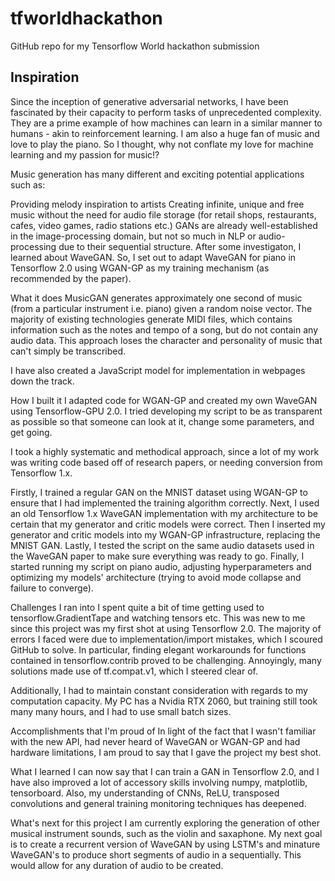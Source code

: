 # tfworldhackathon
GitHub repo for my Tensorflow World hackathon submission

## Inspiration
Since the inception of generative adversarial networks, I have been fascinated by their capacity to perform tasks of unprecedented complexity. They are a prime example of how machines can learn in a similar manner to humans - akin to reinforcement learning. I am also a huge fan of music and love to play the piano. So I thought, why not conflate my love for machine learning and my passion for music!?

Music generation has many different and exciting potential applications such as:

Providing melody inspiration to artists
Creating infinite, unique and free music without the need for audio file storage (for retail shops, restaurants, cafes, video games, radio stations etc.)
GANs are already well-established in the image-processing domain, but not so much in NLP or audio-processing due to their sequential structure. After some investigaton, I learned about WaveGAN. So, I set out to adapt WaveGAN for piano in Tensorflow 2.0 using WGAN-GP as my training mechanism (as recommended by the paper).

What it does
MusicGAN generates approximately one second of music (from a particular instrument i.e. piano) given a random noise vector. The majority of existing technologies generate MIDI files, which contains information such as the notes and tempo of a song, but do not contain any audio data. This approach loses the character and personality of music that can't simply be transcribed.

I have also created a JavaScript model for implementation in webpages down the track.

How I built it
I adapted code for WGAN-GP and created my own WaveGAN using Tensorflow-GPU 2.0. I tried developing my script to be as transparent as possible so that someone can look at it, change some parameters, and get going.

I took a highly systematic and methodical approach, since a lot of my work was writing code based off of research papers, or needing conversion from Tensorflow 1.x.

Firstly, I trained a regular GAN on the MNIST dataset using WGAN-GP to ensure that I had implemented the training algorithm correctly. Next, I used an old Tensorflow 1.x WaveGAN implementation with my architecture to be certain that my generator and critic models were correct. Then I inserted my generator and critic models into my WGAN-GP infrastructure, replacing the MNIST GAN. Lastly, I tested the script on the same audio datasets used in the WaveGAN paper to make sure everything was ready to go. Finally, I started running my script on piano audio, adjusting hyperparameters and optimizing my models' architecture (trying to avoid mode collapse and failure to converge).

Challenges I ran into
I spent quite a bit of time getting used to tensorflow.GradientTape and watching tensors etc. This was new to me since this project was my first shot at using Tensorflow 2.0. The majority of errors I faced were due to implementation/import mistakes, which I scoured GitHub to solve. In particular, finding elegant workarounds for functions contained in tensorflow.contrib proved to be challenging. Annoyingly, many solutions made use of tf.compat.v1, which I steered clear of.

Additionally, I had to maintain constant consideration with regards to my computation capacity. My PC has a Nvidia RTX 2060, but training still took many many hours, and I had to use small batch sizes.

Accomplishments that I'm proud of
In light of the fact that I wasn't familiar with the new API, had never heard of WaveGAN or WGAN-GP and had hardware limitations, I am proud to say that I gave the project my best shot.

What I learned
I can now say that I can train a GAN in Tensorflow 2.0, and I have also improved a lot of accessory skills involving numpy, matplotlib, tensorboard. Also, my understanding of CNNs, ReLU, transposed convolutions and general training monitoring techniques has deepened.

What's next for this project
I am currently exploring the generation of other musical instrument sounds, such as the violin and saxaphone. My next goal is to create a recurrent version of WaveGAN by using LSTM's and minature WaveGAN's to produce short segments of audio in a sequentially. This would allow for any duration of audio to be created.
